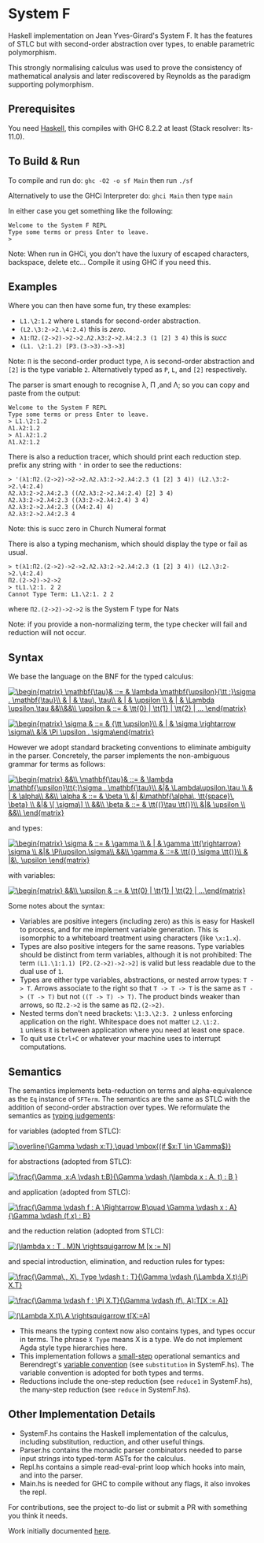 # System F
Haskell implementation on Jean Yves-Girard's System F. It has the features of STLC but with second-order abstraction over types, to enable parametric polymorphism.

This strongly normalising calculus was used to prove the consistency of mathematical analysis and later rediscovered by Reynolds as the paradigm supporting polymorphism.

## Prerequisites
You need [Haskell](https://www.haskell.org/), this compiles with GHC 8.2.2 at least (Stack resolver: lts-11.0).

## To Build & Run

To compile and run do:
`ghc -O2 -o sf Main`
then run `./sf`

Alternatively to use the GHCi Interpreter do:
`ghci Main`
then type `main`

In either case you get something like the following:
```
Welcome to the System F REPL
Type some terms or press Enter to leave.
>
```

Note: When run in GHCi, you don't have the luxury of escaped characters, backspace, delete etc...
Compile it using GHC if you need this.

## Examples 
Where you can then have some fun, try these examples:
- `L1.\2:1.2` where `L` stands for second-order abstraction.
- `(L2.\3:2->2.\4:2.4)` this is _zero_.
- `λ1:Π2.(2->2)->2->2.Λ2.λ3:2->2.λ4:2.3 (1 [2] 3 4)` this is _succ_
- `(L1. \2:1.2) [P3.(3->3)->3->3]`

Note: `Π` is the second-order product type, `Λ` is second-order abstraction and `[2]` is the type variable `2`. Alternatively typed as `P`, `L`, and `[2]` respectively.

The parser is smart enough to recognise λ, Π ,and Λ; so you can copy and paste from the output:
```
Welcome to the System F REPL
Type some terms or press Enter to leave.
> L1.\2:1.2
Λ1.λ2:1.2
> Λ1.λ2:1.2
Λ1.λ2:1.2
```

There is also a reduction tracer, which should print each reduction step. prefix any string with `'` in order to see the reductions:
```
> '(λ1:Π2.(2->2)->2->2.Λ2.λ3:2->2.λ4:2.3 (1 [2] 3 4)) (L2.\3:2->2.\4:2.4)
Λ2.λ3:2->2.λ4:2.3 ((Λ2.λ3:2->2.λ4:2.4) [2] 3 4)
Λ2.λ3:2->2.λ4:2.3 ((λ3:2->2.λ4:2.4) 3 4)
Λ2.λ3:2->2.λ4:2.3 ((λ4:2.4) 4)
Λ2.λ3:2->2.λ4:2.3 4
```
Note: this is succ zero in Church Numeral format

There is also a typing mechanism, which should display the type or fail as usual.
```
> t(λ1:Π2.(2->2)->2->2.Λ2.λ3:2->2.λ4:2.3 (1 [2] 3 4)) (L2.\3:2->2.\4:2.4)
Π2.(2->2)->2->2
> tL1.\2:1. 2 2
Cannot Type Term: L1.\2:1. 2 2
```
where `Π2.(2->2)->2->2` is the System F type for Nats

Note: if you provide a non-normalizing term, the type checker will fail and reduction will not occur.

## Syntax 

We base the language on the BNF for the typed calculus:

<a href="https://www.codecogs.com/eqnedit.php?latex=\begin{matrix}&space;\mathbf{\tau}&&space;::=&space;&&space;\lambda&space;\mathbf{\upsilon}{\tt&space;:}\sigma&space;.&space;\mathbf{\tau}\\&space;&&space;|&space;&&space;\tau\,&space;\tau\\&space;&&space;|&space;&&space;\upsilon&space;\\&space;&&space;|&space;&&space;\Lambda&space;\upsilon.\tau&space;&&\\&&\\&space;\upsilon&space;&&space;::=&space;&&space;\tt{0}&space;|&space;\tt{1}&space;|&space;\tt{2}&space;|&space;...&space;\end{matrix}" target="_blank"><img src="https://latex.codecogs.com/gif.latex?\begin{matrix}&space;\mathbf{\tau}&&space;::=&space;&&space;\lambda&space;\mathbf{\upsilon}{\tt&space;:}\sigma&space;.&space;\mathbf{\tau}\\&space;&&space;|&space;&&space;\tau\,&space;\tau\\&space;&&space;|&space;&&space;\upsilon&space;\\&space;&&space;|&space;&&space;\Lambda&space;\upsilon.\tau&space;&&\\&&\\&space;\upsilon&space;&&space;::=&space;&&space;\tt{0}&space;|&space;\tt{1}&space;|&space;\tt{2}&space;|&space;...&space;\end{matrix}" title="\begin{matrix} \mathbf{\tau}& ::= & \lambda \mathbf{\upsilon}{\tt :}\sigma . \mathbf{\tau}\\ & | & \tau\, \tau\\ & | & \upsilon \\ & | & \Lambda \upsilon.\tau &&\\&&\\ \upsilon & ::= & \tt{0} | \tt{1} | \tt{2} | ... \end{matrix}" /></a>

<a href="https://www.codecogs.com/eqnedit.php?latex=\begin{matrix}&space;\sigma&space;&&space;::=&space;&&space;{\tt&space;\upsilon}\\&space;&&space;|&space;&&space;\sigma&space;\rightarrow&space;\sigma\\&space;&|&&space;\Pi&space;\upsilon&space;.&space;\sigma\end{matrix}" target="_blank"><img src="https://latex.codecogs.com/gif.latex?\begin{matrix}&space;\sigma&space;&&space;::=&space;&&space;{\tt&space;\upsilon}\\&space;&&space;|&space;&&space;\sigma&space;\rightarrow&space;\sigma\\&space;&|&&space;\Pi&space;\upsilon&space;.&space;\sigma\end{matrix}" title="\begin{matrix} \sigma & ::= & {\tt \upsilon}\\ & | & \sigma \rightarrow \sigma\\ &|& \Pi \upsilon . \sigma\end{matrix}" /></a>

However we adopt standard bracketing conventions to eliminate ambiguity in the parser. Concretely, the parser implements the non-ambiguous grammar for terms as follows:

<a href="https://www.codecogs.com/eqnedit.php?latex=\begin{matrix}&space;&&\\&space;\mathbf{\tau}&&space;::=&space;&&space;\lambda&space;\mathbf{\upsilon}\tt{:}\sigma&space;.&space;\mathbf{\tau}\\&space;&|&&space;\Lambda\upsilon.\tau&space;\\&space;&&space;|&space;&&space;\alpha\\&space;&&\\&space;\alpha&space;&&space;::=&space;&&space;\beta&space;\\&space;&|&space;&\mathbf{\alpha\,&space;\tt{space}\,&space;\beta}&space;\\&space;&|&&space;\[&space;\sigma\]&space;\\&space;&&\\&space;\beta&space;&&space;::=&space;&&space;\tt{(}\tau&space;\tt{)}\\&space;&|&&space;\upsilon&space;\\&space;&&\\&space;\end{matrix}" target="_blank"><img src="https://latex.codecogs.com/gif.latex?\begin{matrix}&space;&&\\&space;\mathbf{\tau}&&space;::=&space;&&space;\lambda&space;\mathbf{\upsilon}\tt{:}\sigma&space;.&space;\mathbf{\tau}\\&space;&|&&space;\Lambda\upsilon.\tau&space;\\&space;&&space;|&space;&&space;\alpha\\&space;&&\\&space;\alpha&space;&&space;::=&space;&&space;\beta&space;\\&space;&|&space;&\mathbf{\alpha\,&space;\tt{space}\,&space;\beta}&space;\\&space;&|&&space;\[&space;\sigma\]&space;\\&space;&&\\&space;\beta&space;&&space;::=&space;&&space;\tt{(}\tau&space;\tt{)}\\&space;&|&&space;\upsilon&space;\\&space;&&\\&space;\end{matrix}" title="\begin{matrix} &&\\ \mathbf{\tau}& ::= & \lambda \mathbf{\upsilon}\tt{:}\sigma . \mathbf{\tau}\\ &|& \Lambda\upsilon.\tau \\ & | & \alpha\\ &&\\ \alpha & ::= & \beta \\ &| &\mathbf{\alpha\, \tt{space}\, \beta} \\ &|& \[ \sigma\] \\ &&\\ \beta & ::= & \tt{(}\tau \tt{)}\\ &|& \upsilon \\ &&\\ \end{matrix}" /></a>

and types:

<a href="https://www.codecogs.com/eqnedit.php?latex=\begin{matrix}&space;\sigma&space;&&space;::=&space;&&space;\gamma&space;\\&space;&&space;|&space;&&space;\gamma&space;\tt{\rightarrow}&space;\sigma&space;\\&space;&|&&space;\Pi\upsilon.\sigma\\&space;&&\\&space;\gamma&space;&&space;::=&&space;\tt{(}&space;\sigma&space;\tt{)}\\&space;&&space;|&\,&space;\upsilon&space;\end{matrix}" target="_blank"><img src="https://latex.codecogs.com/gif.latex?\begin{matrix}&space;\sigma&space;&&space;::=&space;&&space;\gamma&space;\\&space;&&space;|&space;&&space;\gamma&space;\tt{\rightarrow}&space;\sigma&space;\\&space;&|&&space;\Pi\upsilon.\sigma\\&space;&&\\&space;\gamma&space;&&space;::=&&space;\tt{(}&space;\sigma&space;\tt{)}\\&space;&&space;|&\,&space;\upsilon&space;\end{matrix}" title="\begin{matrix} \sigma & ::= & \gamma \\ & | & \gamma \tt{\rightarrow} \sigma \\ &|& \Pi\upsilon.\sigma\\ &&\\ \gamma & ::=& \tt{(} \sigma \tt{)}\\ & |&\, \upsilon \end{matrix}" /></a>

with variables:

<a href="https://www.codecogs.com/eqnedit.php?latex=\begin{matrix}&space;&&\\&space;\upsilon&space;&&space;::=&space;&&space;\tt{0}&space;|&space;\tt{1}&space;|&space;\tt{2}&space;|&space;...\end{matrix}" target="_blank"><img src="https://latex.codecogs.com/gif.latex?\begin{matrix}&space;&&\\&space;\upsilon&space;&&space;::=&space;&&space;\tt{0}&space;|&space;\tt{1}&space;|&space;\tt{2}&space;|&space;...\end{matrix}" title="\begin{matrix} &&\\ \upsilon & ::= & \tt{0} | \tt{1} | \tt{2} | ...\end{matrix}" /></a>

Some notes about the syntax:

- Variables are positive integers (including zero) as this is easy for Haskell to process, and for me implement variable generation. This is isomorphic to a whiteboard treatment using characters (like `\x:1.x`).
- Types are also positive integers for the same reasons. Type variables should be distinct from term variables, although it is not prohibited: The term `(L1.\1:1.1) [P2.(2->2)->2->2]` is valid but less readable due to the dual use of `1`.
- Types are either type variables, abstractions, or nested arrow types: `T -> T`. Arrows associate to the right so that `T -> T -> T` is the same as `T -> (T -> T)` but not `((T -> T) -> T)`. The product binds weaker than arrows, so `Π2.2->2` is the same as `Π2.(2->2)`. 
- Nested terms don't need brackets: `\1:3.\2:3. 2` unless enforcing application on the right. Whitespace does not matter `L2.\1:2.          1` unless it is between application where you need at least one space.
- To quit use `Ctrl+C` or whatever your machine uses to interrupt computations.

## Semantics

The semantics implements beta-reduction on terms and alpha-equivalence as the `Eq` instance of `SFTerm`. The semantics are the same as STLC with the addition of second-order abstraction over types. We reformulate the semantics as [typing judgements](https://existentialtype.wordpress.com/2011/03/27/the-holy-trinity/):

for variables (adopted from STLC):

<a href="https://www.codecogs.com/eqnedit.php?latex=\overline{\Gamma&space;\vdash&space;x:T},\quad&space;\mbox{(if&space;$x:T&space;\in&space;\Gamma$)}" target="_blank"><img src="https://latex.codecogs.com/gif.latex?\overline{\Gamma&space;\vdash&space;x:T},\quad&space;\mbox{(if&space;$x:T&space;\in&space;\Gamma$)}" title="\overline{\Gamma \vdash x:T},\quad \mbox{(if $x:T \in \Gamma$)}" /></a>

for abstractions (adopted from STLC):

<a href="https://www.codecogs.com/eqnedit.php?latex=\frac{\Gamma&space;,x:A&space;\vdash&space;t:B}{\Gamma&space;\vdash&space;(\lambda&space;x&space;:&space;A.&space;t)&space;:&space;B&space;}" target="_blank"><img src="https://latex.codecogs.com/gif.latex?\frac{\Gamma&space;,x:A&space;\vdash&space;t:B}{\Gamma&space;\vdash&space;(\lambda&space;x&space;:&space;A.&space;t)&space;:&space;B&space;}" title="\frac{\Gamma ,x:A \vdash t:B}{\Gamma \vdash (\lambda x : A. t) : B }" /></a>

and application (adopted from STLC):

<a href="https://www.codecogs.com/eqnedit.php?latex=\frac{\Gamma&space;\vdash&space;f&space;:&space;A&space;\Rightarrow&space;B\quad&space;\Gamma&space;\vdash&space;x&space;:&space;A}{\Gamma&space;\vdash&space;(f&space;x)&space;:&space;B}" target="_blank"><img src="https://latex.codecogs.com/gif.latex?\frac{\Gamma&space;\vdash&space;f&space;:&space;A&space;\Rightarrow&space;B\quad&space;\Gamma&space;\vdash&space;x&space;:&space;A}{\Gamma&space;\vdash&space;(f&space;x)&space;:&space;B}" title="\frac{\Gamma \vdash f : A \Rightarrow B\quad \Gamma \vdash x : A}{\Gamma \vdash (f x) : B}" /></a>

and the reduction relation (adopted from STLC):

<a href="https://www.codecogs.com/eqnedit.php?latex=(\lambda&space;x&space;:&space;T&space;.&space;M)N&space;\rightsquigarrow&space;M&space;[x&space;:=&space;N]" target="_blank"><img src="https://latex.codecogs.com/gif.latex?(\lambda&space;x&space;:&space;T&space;.&space;M)N&space;\rightsquigarrow&space;M&space;[x&space;:=&space;N]" title="(\lambda x : T . M)N \rightsquigarrow M [x := N]" /></a>

and special introduction, elimination, and reduction rules for types:

<a href="https://www.codecogs.com/eqnedit.php?latex=\frac{\Gamma\,,&space;X\,&space;Type&space;\vdash&space;t&space;:&space;T}{\Gamma&space;\vdash&space;(\Lambda&space;X.t):\Pi&space;X.T}" target="_blank"><img src="https://latex.codecogs.com/gif.latex?\frac{\Gamma\,,&space;X\,&space;Type&space;\vdash&space;t&space;:&space;T}{\Gamma&space;\vdash&space;(\Lambda&space;X.t):\Pi&space;X.T}" title="\frac{\Gamma\,, X\, Type \vdash t : T}{\Gamma \vdash (\Lambda X.t):\Pi X.T}" /></a>

<a href="https://www.codecogs.com/eqnedit.php?latex=\frac{\Gamma&space;\vdash&space;f&space;:&space;\Pi&space;X.T}{\Gamma&space;\vdash&space;(f\,&space;A):T[X&space;:=&space;A]}" target="_blank"><img src="https://latex.codecogs.com/gif.latex?\frac{\Gamma&space;\vdash&space;f&space;:&space;\Pi&space;X.T}{\Gamma&space;\vdash&space;(f\,&space;A):T[X&space;:=&space;A]}" title="\frac{\Gamma \vdash f : \Pi X.T}{\Gamma \vdash (f\, A):T[X := A]}" /></a>

<a href="https://www.codecogs.com/eqnedit.php?latex=(\Lambda&space;X.t)\,A&space;\rightsquigarrow&space;t[X:=A]" target="_blank"><img src="https://latex.codecogs.com/gif.latex?(\Lambda&space;X.t)\,A&space;\rightsquigarrow&space;t[X:=A]" title="(\Lambda X.t)\,A \rightsquigarrow t[X:=A]" /></a>

- This means the typing context now also contains types, and types occur in terms. The phrase `X Type` means X is a type. We do not implement Agda style type hierarchies here.
- This implementation follows a [small-step](https://cs.stackexchange.com/questions/43294/difference-between-small-and-big-step-operational-semantics) operational semantics and Berendregt's [variable convention](https://cs.stackexchange.com/questions/69323/barendregts-variable-convention-what-does-it-mean) (see `substitution` in SystemF.hs). The variable convention is adopted for both types and terms.
- Reductions include the one-step reduction (see `reduce1` in SystemF.hs), the many-step reduction (see `reduce` in SystemF.hs). 

## Other Implementation Details
- SystemF.hs contains the Haskell implementation of the calculus, including substitution, reduction, and other useful things.
- Parser.hs contains the monadic parser combinators needed to parse input strings into typed-term ASTs for the calculus.
- Repl.hs contains a simple read-eval-print loop which hooks into main, and into the parser.
- Main.hs is needed for GHC to compile without any flags, it also invokes the repl.

For contributions, see the project to-do list or submit a PR with something you think it needs.

Work initially documented [here](https://gist.github.com/lukeg101/f1c13024cf9ccbeaff3c3553baca037f).


